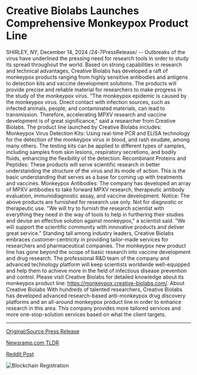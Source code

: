 # Creative Biolabs Launches Comprehensive Monkeypox Product Line

SHIRLEY, NY, December 14, 2024 /24-7PressRelease/ -- Outbreaks of the virus have underlined the pressing need for research tools in order to study its spread throughout the world. Based on strong capabilities in research and technical advantages, Creative Biolabs has developed a raft of monkeypox products ranging from highly sensitive antibodies and antigens to detection kits and vaccine development solutions. The products will provide precise and reliable material for researchers to make progress in the study of the monkeypox virus.  "The monkeypox epidemic is caused by the monkeypox virus. Direct contact with infection sources, such as infected animals, people, and contaminated materials, can lead to transmission. Therefore, accelerating MPXV research and vaccine development is of great significance," said a researcher from Creative Biolabs.  The product line launched by Creative Biolabs includes:  Monkeypox Virus Detection Kits: Using real-time PCR and ELISA technology for the detection of the monkeypox virus in blood, and rash exudate, among many others. The testing kits can be applied to different types of samples, including samples from skin lesions, respiratory secretions, and bodily fluids, enhancing the flexibility of the detection.  Recombinant Proteins and Peptides: These products will serve scientific research in better understanding the structure of the virus and its mode of action. This is the basic understanding that serves as a base for coming up with treatments and vaccines.  Monkeypox Antibodies: The company has developed an array of MPXV antibodies to take forward MPXV research, therapeutic antibody evaluation, immunodiagnostic assay, and vaccine development.  Notice: The above products are furnished for research use only. Not for diagnostic or therapeutic use.  "We will try to furnish the research scientist with everything they need in the way of tools to help in furthering their studies and devise an effective solution against monkeypox," a scientist said. "We will support the scientific community with innovative products and deliver great service."  Standing tall among industry leaders, Creative Biolabs embraces customer-centricity in providing tailor-made services for researchers and pharmaceutical companies. The monkeypox new product line has gone beyond the scope of basic research into vaccine development and drug research. The professional R&D team of the company and advanced technology platform will keep scientists worldwide well-equipped and help them to achieve more in the field of infectious disease prevention and control.  Please visit Creative Biolabs for detailed knowledge about its monkeypox product line: https://monkeypox.creative-biolabs.com/.  About Creative Biolabs With hundreds of talented researchers, Creative Biolabs has developed advanced research-based anti-monkeypox drug discovery platforms and an all-around monkeypox product line in order to enhance research in this area. This company provides more tailored services and more one-stop-solution services based on what the client targets. 

---

[Original/Source Press Release](https://www.24-7pressrelease.com/press-release/517045/creative-biolabs-launches-comprehensive-monkeypox-product-line)
                    

[Newsramp.com TLDR](https://newsramp.com/curated-news/creative-biolabs-launches-new-monkeypox-product-line-to-aid-virus-research/8bdb783a05bc11b8f2d4d882fde3edb8) 

 



[Reddit Post](https://www.reddit.com/r/HealthCareNewsInfo/comments/1hghexj/creative_biolabs_launches_new_monkeypox_product/) 



![Blockchain Registration](https://cdn.newsramp.app/24-7PressRelease/qrcode/2412/17/blurtQVM.webp)